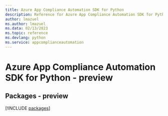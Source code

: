 ```yaml
---
title: Azure App Compliance Automation SDK for Python
description: Reference for Azure App Compliance Automation SDK for Python
author: lmazuel
ms.author: lmazuel
ms.data: 02/13/2023
ms.topic: reference
ms.devlang: python
ms.service: appcomplianceautomation
---
```

# Azure App Compliance Automation SDK for Python - preview
## Packages - preview
[!INCLUDE [packages](app-compliance-automation-index.md)]